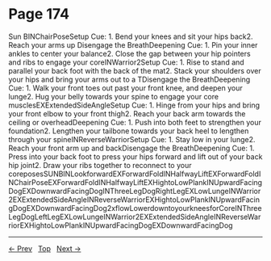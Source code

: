 # Page 174

Sun BINChairPoseSetup Cue: 1. Bend your knees and sit your hips back2. Reach your arms up Disengage the BreathDeepening Cue: 1. Pin your inner ankles to center your balance2. Close the gap between your hip pointers and ribs to engage your coreINWarrior2Setup Cue: 1. Rise to stand and parallel your back foot with the back of the mat2. Stack your shoulders over your hips and bring your arms out to a TDisengage the BreathDeepening Cue: 1. Walk your front toes out past your front knee, and deepen your lunge2. Hug your belly towards your spine to engage your core musclesEXExtendedSideAngleSetup Cue: 1. Hinge from your hips and bring your front elbow to your front thigh2. Reach your back arm towards the ceiling or overheadDeepening Cue: 1. Push into both feet to strengthen your foundation2. Lengthen your tailbone towards your back heel to lengthen through your spineINReverseWarriorSetup Cue: 1. Stay low in your lunge2. Reach your front arm up and backDisengage the BreathDeepening Cue: 1. Press into your back foot to press your hips forward and lift out of your back hip joint2. Draw your ribs together to reconnect to your coreposesSUNBINLookforwardEXForwardFoldINHalfwayLiftEXForwardFoldINChairPoseEXForwardFoldINHalfwayLiftEXHightoLowPlankINUpwardFacingDogEXDownwardFacingDogINThreeLegDogRightLegEXLowLungeINWarrior2EXExtendedSideAngleINReverseWarriorEXHightoLowPlankINUpwardFacingDogEXDownwardFacingDog2xflowLowerdowntoyourkneesforCoreINThreeLegDogLeftLegEXLowLungeINWarrior2EXExtendedSideAngleINReverseWarriorEXHightoLowPlankINUpwardFacingDogEXDownwardFacingDog


---
[← Prev](/pages/page-173.md) &nbsp; [Top](/index.md) &nbsp; [Next →](/pages/page-175.md)
